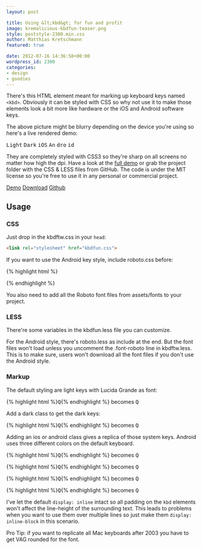 ```yaml
---
layout: post

title: Using &lt;kbd&gt; for fun and profit
image: kremalicious-kbdfun-teaser.png
style: poststyle-2300.min.css
author: Matthias Kretschmann
featured: true

date: 2012-07-16 14:36:58+00:00
wordpress_id: 2300
categories:
- design
- goodies
---
```


There's this HTML element meant for marking up keyboard keys named `<kbd>`. Obviously it can be styled with CSS so why not use it to make those elements look a bit more like hardware or the iOS and Android software keys.

The above picture might be blurry depending on the device you're using so here's a live rendered demo:

<kbd>Light</kbd> <kbd class="dark">Dark</kbd> <kbd class="ios">iOS</kbd> <kbd class="android">An</kbd> <kbd class="android dark">dro</kbd> <kbd class="android color">id</kbd>

They are completely styled with CSS3 so they're sharp on all screens no matter how high the dpi. Have a look at the [full demo](http://lab.kremalicious.com/kbdfun/) or grab the project folder with the CSS & LESS files from GitHub. The code is under the MIT license so you're free to use it in any personal or commercial project.

<p class="clearfix">
	<a class="btn btn-primary col2" href="http://lab.kremalicious.com/kbdfun/">Demo</a>
	<a class="btn btn-primary col2 icon icon-download" href="https://github.com/kremalicious/kbdfun/zipball/master">Download</a>
	<a class="btn col2 icon icon-github" href="https://github.com/kremalicious/kbdfun/">Github</a>
</p>

## Usage


### CSS

Just drop in the kbdftw.css in your `head`:

```html
<link rel="stylesheet" href="kbdfun.css">
```

If you want to use the Android key style, include roboto.css before:

{% highlight html %}<link rel="stylesheet" href="roboto.css">
<link rel="stylesheet" href="kbdfun.css">{% endhighlight %}

You also need to add all the Roboto font files from assets/fonts to your project.

### LESS

There're some variables in the kbdfun.less file you can customize.

For the Android style, there's roboto.less as include at the end. But the font files won't load unless you uncomment the .font-roboto line in kbdftw.less. This is to make sure, users won't download all the font files if you don't use the Android style.

### Markup

The default styling are light keys with Lucida Grande as font:

{% highlight html %}<kbd>Q</kbd>{% endhighlight %} becomes <kbd>Q</kbd>

Add a dark class to get the dark keys:

{% highlight html %}<kbd class="dark">Q</kbd>{% endhighlight %} becomes <kbd class="dark">Q</kbd>

Adding an ios or android class gives a replica of those system keys. Android uses three different colors on the default keyboard.

{% highlight html %}<kbd class="ios">Q</kbd>{% endhighlight %} becomes <kbd class="ios">Q</kbd>

{% highlight html %}<kbd class="android">Q</kbd>{% endhighlight %} becomes <kbd class="android">Q</kbd>

{% highlight html %}<kbd class="android dark">Q</kbd>{% endhighlight %} becomes <kbd class="android dark">Q</kbd>

{% highlight html %}<kbd class="android color">Q</kbd>{% endhighlight %} becomes <kbd class="android color">Q</kbd>

I've let the default `display: inline` intact so all padding on the `kbd` elements won't affect the line-height of the surrounding text. This leads to problems when you want to use them over multiple lines so just make them `display: inline-block` in this scenario.

Pro Tip: if you want to replicate all Mac keyboards after 2003 you have to get VAG rounded for the font.